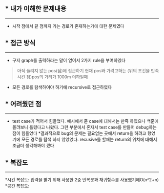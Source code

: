 ## * 내가 이해한 문제내용
---------------------
 * 시작 점에서 끝 점까지 가는 경로가 존재하는가에 대한 문제였다

## * 접근 방식
----------
 * 구지 graph를 출력하라는 말이 없어서 2가지 rule을 부여하였다
  >아직 들리지 않는 pos(점)에 접근하기
  >현재 pos와 가려고하는 (위의 조건을 만족시킨 점)pos의 거리가 1000m 이하일때
 * 모든 경로를 탐색하여야 하기에 recursive로 접근하였다

## * 어려웠던 점
-----------
 * test case가 적어서 힘들었다. 예시에서 준 case에 대해서는 만족 하였으나 백준에 올려보니 틀렸다고 나왔다. 그런 부분에서 혼자서 test case를 만들어 debug하는 점이 힘들었다
 *결과적으로 bug의 문제는 필요없는 곳에서 return을 하려고 했었기에 모든 경로를 탐색 하지 않았었다. recusive를 할때는 return의 위치에 대해서 조금더 생각해봐야 겠다

## * 복잡도
-------
 *시간 복잡도: 입력을 받기 위해 사용한 2중 반복분과 재귀함수를 사용했기에O(n^2+n)
 *공간 복잡도:  
